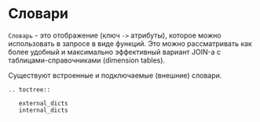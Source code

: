 Словари
=======

`Словарь` - это отображение (ключ `->` атрибуты), которое можно использовать в запросе в виде функций.
Это можно рассматривать как более удобный и максимально эффективный вариант JOIN-а с таблицами-справочниками (dimension tables).

Существуют встроенные и подключаемые (внешние) словари.

```eval_rst
.. toctree::

   external_dicts
   internal_dicts

```